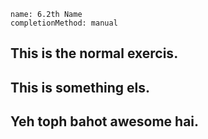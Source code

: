 ```ngMeta
name: 6.2th Name
completionMethod: manual
```

## This is the normal exercis.
## This is something els.
## Yeh toph bahot awesome hai.
